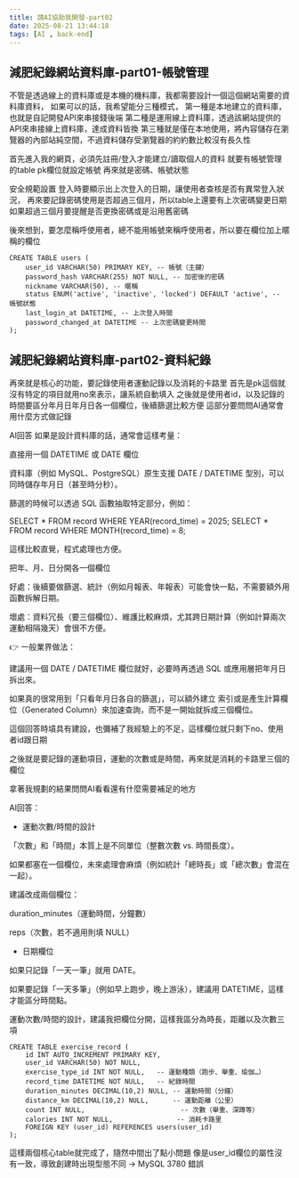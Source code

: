 ```yaml
---
title: 請AI協助我開發-part02
date: 2025-08-21 13:44:18
tags: [AI , back-end]
---
```



## 減肥紀錄網站資料庫-part01-帳號管理

不管是透過線上的資料庫或是本機的機料庫，我都需要設計一個這個網站需要的資料庫資料，
如果可以的話，我希望能分三種模式，
第一種是本地建立的資料庫，也就是自記開發API來串接錢後端
第二種是運用線上資料庫，透過該網站提供的API來串接線上資料庫，達成資料皆換
第三種就是僅在本地使用，將內容儲存在瀏覽器的內部站純空間，不過資料儲存受瀏覽器的約約數比較沒有長久性

首先進入我的網頁，必須先註冊/登入才能建立/讀取個人的資料
就要有帳號管理的table
pk欄位就設定帳號
再來就是密碼、帳號狀態

安全規範設置
登入時要顯示出上次登入的日期，讓使用者查核是否有異常登入狀況，
再來要記錄密碼使用是否超過三個月，所以table上還要有上次密碼變更日期
如果超過三個月要提醒是否更換密碼或是沿用舊密碼

後來想到，要怎麼稱呼使用者，總不能用帳號來稱呼使用者，所以要在欄位加上暱稱的欄位

```
CREATE TABLE users (
    user_id VARCHAR(50) PRIMARY KEY, -- 帳號（主鍵）
    password_hash VARCHAR(255) NOT NULL, -- 加密後的密碼
    nickname VARCHAR(50), -- 暱稱
    status ENUM('active', 'inactive', 'locked') DEFAULT 'active', -- 帳號狀態
    last_login_at DATETIME, -- 上次登入時間
    password_changed_at DATETIME -- 上次密碼變更時間
);
```

## 減肥紀錄網站資料庫-part02-資料紀錄


再來就是核心的功能，要記錄使用者運動記錄以及消耗的卡路里
首先是pk這個就沒有特定的項目就用no來表示，讓系統自動填入
之後就是使用者id，以及記錄的時間要區分年月日年月日各一個欄位，後續篩選比較方便
這部分要問問AI通常會用什麼方式做記錄

AI回答
如果是設計資料庫的話，通常會這樣考量：

直接用一個 DATETIME 或 DATE 欄位

資料庫（例如 MySQL、PostgreSQL）原生支援 DATE / DATETIME 型別，可以同時儲存年月日（甚至時分秒）。

篩選的時候可以透過 SQL 函數抽取特定部分，例如：

SELECT * FROM record WHERE YEAR(record_time) = 2025;
SELECT * FROM record WHERE MONTH(record_time) = 8;


這樣比較直覺，程式處理也方便。

把年、月、日分開各一個欄位

好處：後續要做篩選、統計（例如月報表、年報表）可能會快一點，不需要額外用函數拆解日期。

壞處：資料冗長（要三個欄位）、維護比較麻煩，尤其跨日期計算（例如計算兩次運動相隔幾天）會很不方便。

👉 一般業界做法：

建議用一個 DATE / DATETIME 欄位就好，必要時再透過 SQL 或應用層把年月日拆出來。

如果真的很常用到「只看年月日各自的篩選」，可以額外建立 索引或是產生計算欄位（Generated Column）來加速查詢，而不是一開始就拆成三個欄位。

這個回答時墳具有建設，也彌補了我經驗上的不足，這樣欄位就只剩下no、使用者id跟日期

之後就是要記錄的運動項目，運動的次數或是時間，再來就是消耗的卡路里三個的欄位

拿著我規劃的結果問問AI看看還有什麼需要補足的地方

AI回答：

* 運動次數/時間的設計

「次數」和「時間」本質上是不同單位（整數次數 vs. 時間長度）。

如果都塞在一個欄位，未來處理會麻煩（例如統計「總時長」或「總次數」會混在一起）。

建議改成兩個欄位：

duration_minutes（運動時間，分鐘數）

reps（次數，若不適用則填 NULL）

* 日期欄位

如果只記錄「一天一筆」就用 DATE。

如果要記錄「一天多筆」（例如早上跑步，晚上游泳），建議用 DATETIME，這樣才能區分時間點。

運動次數/時間的設計，建議我把欄位分開，這樣我區分為時長，距離以及次數三項

```
CREATE TABLE exercise_record (
    id INT AUTO_INCREMENT PRIMARY KEY,
    user_id VARCHAR(50) NOT NULL,
    exercise_type_id INT NOT NULL,   -- 運動種類（跑步、舉重、瑜伽…）
    record_time DATETIME NOT NULL,   -- 紀錄時間
    duration_minutes DECIMAL(10,2) NULL, -- 運動時間（分鐘）
    distance_km DECIMAL(10,2) NULL,      -- 運動距離（公里）
    count INT NULL,                        -- 次數（舉重、深蹲等）
    calories INT NOT NULL,                -- 消耗卡路里
    FOREIGN KEY (user_id) REFERENCES users(user_id)
);
```

這樣兩個核心table就完成了，隨然中間出了點小問題
像是user_id欄位的屬性沒有一致，導致創建時出現型態不同 → MySQL 3780 錯誤
